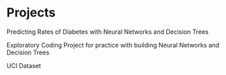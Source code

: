 # Projects

Predicting Rates of Diabetes with Neural Networks and Decision Trees

Exploratory Coding Project for practice with building Neural Networks and Decision Trees

UCI Dataset
